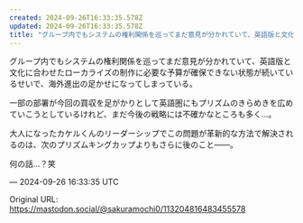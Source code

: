 ```yaml
---
created: 2024-09-26T16:33:35.578Z
updated: 2024-09-26T16:33:35.578Z
title: "グループ内でもシステムの権利関係を巡ってまだ意見が分かれていて、英語版と文化に合[...]"
---
```


<p>グループ内でもシステムの権利関係を巡ってまだ意見が分かれていて、英語版と文化に合わせたローカライズの制作に必要な予算が確保できない状態が続いているせいで、海外進出の足かせになってしまっている。</p><p>一部の部署が今回の買収を足がかりとして英語圏にもプリズムのきらめきを広めていこうとしているけれど、まだ今後の戦略には不確かなところも多く…。</p><p>大人になったカケルくんのリーダーシップでこの問題が革新的な方法で解決されるのは、次のプリズムキングカップよりもさらに後のこと――。</p><p>何の話…？笑</p>

&mdash; 2024-09-26 16:33:35 UTC

Original URL: https://mastodon.social/@sakuramochi0/113204816483455578
